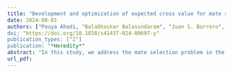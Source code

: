 ```yaml
---
title: "Development and optimization of expected cross value for mate selection problems"
date: 2024-08-01
authors: ["Pouya Ahadi, "Balabhaskar Balasundaram", "Juan S. Borrero", "Charles Chen"]
doi: "https://doi.org/10.1038/s41437-024-00697-y"
publication_types: ["2"]
publication: "*Heredity*"
abstract: "In this study, we address the mate selection problem in the hybridization stage of a breeding pipeline, which constitutes the multi-objective breeding goal key to the performance of a variety development program. The solution framework we formulate seeks to ensure that individuals with the most desirable genomic characteristics are selected to cross in order to maximize the likelihood of the inheritance of desirable genetic materials to the progeny. Unlike approaches that use phenotypic values for parental selection and evaluate individuals separately, we use a criterion that relies on the genetic architecture of traits and evaluates  combinations of  genomic information of the pairs of individuals. We introduce the _expected cross value_ (ECV) criterion that measures the expected number of desirable alleles for  gametes produced by pairs of individuals sampled from a population of potential parents. We use the ECV criterion to develop an integer linear programming formulation for the parental selection problem. The formulation is capable of controlling the inbreeding level between selected mates. We evaluate the approach or two applications: (i) improving multiple target traits simultaneously, and (ii) finding a multi-parental solution to design crossing blocks. We evaluate the performance of the ECV criterion using a simulation study. Finally, we discuss how the ECV criterion and the proposed integer linear programming techniques can be applied to improve breeding efficiency while maintaining genetic diversity in a breeding program."
url_pdf:
---
```

